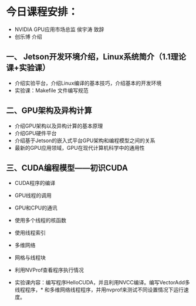 # 今日课程安排：

* NVIDIA GPU应用市场总监 侯宇涛 致辞
* 创乐博 介绍

 

## 一、 Jetson开发环境介绍，Linux系统简介（1.1理论课+实验课）

* 介绍实验平台，介绍Linux编译的基本技巧，介绍基本的开发环境
* 实验课：Makefile 文件编写规范

 

## 二、GPU架构及异构计算

* 介绍GPU架构以及异构计算的基本原理
* 介绍GPU硬件平台
* 介绍基于Jetson的嵌入式平台GPU架构和编程模型之间的关系
* 最新的GPU应用领域，GPU在现代计算机科学中的通用性

 

## 三、CUDA编程模型——初识CUDA

* CUDA程序的编译
* GPU线程的调用
* GPU和CPU的通讯
* 使用多个线程的核函数
* 使用线程索引
* 多维网络
* 网格与线程块
* 利用NVProf查看程序执行情况

 

* 实验课内容：编写程序HelloCUDA，并且利用NVCC编译。编写VectorAdd多线程程序，* 和多维网络线程程序，并用nvprof来测试不同设置情况下运行速度。